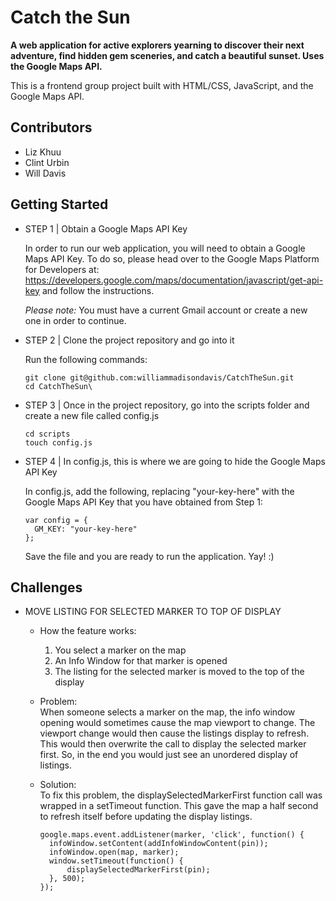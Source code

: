 # Catch the Sun
**A web application for active explorers yearning to discover their next adventure, find hidden gem sceneries, and catch a beautiful sunset. Uses the Google Maps API.**

This is a frontend group project built with HTML/CSS, JavaScript, and the Google Maps API.

## Contributors
* Liz Khuu
* Clint Urbin
* Will Davis

## Getting Started

* STEP 1 | Obtain a Google Maps API Key

  In order to run our web application, you will need to obtain a Google Maps API Key. To do so, please head over to the Google Maps Platform for Developers at: https://developers.google.com/maps/documentation/javascript/get-api-key and follow the instructions. 

  *Please note:* You must have a current Gmail account or create a new one in order to continue.

* STEP 2 | Clone the project repository and go into it

  Run the following commands:

  ```
  git clone git@github.com:williammadisondavis/CatchTheSun.git
  cd CatchTheSun\
  ```

* STEP 3 | Once in the project repository, go into the scripts folder and create a new file called config.js

  ``` 
  cd scripts
  touch config.js
  ```

* STEP 4 | In config.js, this is where we are going to hide the Google Maps API Key

  In config.js, add the following, replacing "your-key-here" with the Google Maps API Key that you have obtained from Step 1:

  ```
  var config = {
    GM_KEY: "your-key-here"
  };
  ```

  Save the file and you are ready to run the application. Yay! :)

## Challenges

* MOVE LISTING FOR SELECTED MARKER TO TOP OF DISPLAY  
    
  - How the feature works:  
      1) You select a marker on the map
      2) An Info Window for that marker is opened
      3) The listing for the selected marker is moved to the top of the display
  
  - Problem:  
    When someone selects a marker on the map, the info window opening would sometimes cause the map viewport to change. The viewport change would then cause the listings display to refresh. This would then overwrite the call to display the selected marker first. So, in the end you would just see an unordered display of listings.
  
  - Solution:  
    To fix this problem, the displaySelectedMarkerFirst function call was wrapped in a setTimeout function.  This gave the map a half second to refresh itself before updating the display listings.
    ```
    google.maps.event.addListener(marker, 'click', function() {
      infoWindow.setContent(addInfoWindowContent(pin));
      infoWindow.open(map, marker);
      window.setTimeout(function() {
          displaySelectedMarkerFirst(pin);
      }, 500);
    });
    ```